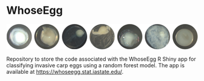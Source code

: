 
# WhoseEgg

![](www/eggs-in-a-row.jpeg)

Repository to store the code associated with the WhoseEgg R Shiny app
for classifying invasive carp eggs using a random forest model. The app
is available at <https://whoseegg.stat.iastate.edu/>.
